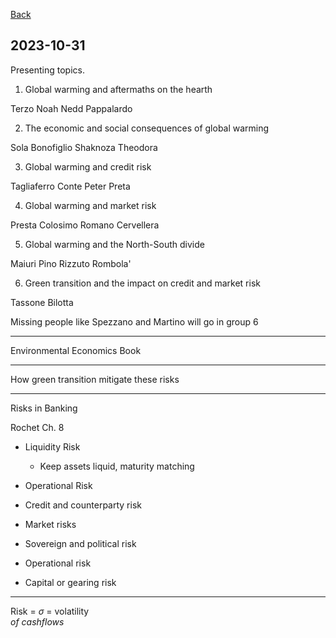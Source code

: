 [Back](00.md)

## 2023-10-31

Presenting topics.

1. Global warming and aftermaths on the hearth

Terzo
Noah
Nedd
Pappalardo

2. The economic and social consequences of global warming

Sola
Bonofiglio
Shaknoza
Theodora

3. Global warming and credit risk

Tagliaferro
Conte
Peter
Preta


4. Global warming and market risk

Presta
Colosimo
Romano
Cervellera


5. Global warming and the North-South divide

Maiuri
Pino
Rizzuto
Rombola'

6. Green transition and the impact on credit and market risk

Tassone
Bilotta

Missing people like Spezzano and Martino will go in group 6

---

Environmental Economics Book

---

How green transition mitigate these risks

---

Risks in Banking

Rochet Ch. 8

- Liquidity Risk
  - Keep assets liquid, maturity matching

- Operational Risk
- Credit and counterparty risk
- Market risks
- Sovereign and political risk
- Operational risk
- Capital or gearing risk

---

Risk = $\sigma$ = volatility  
*of cashflows*

